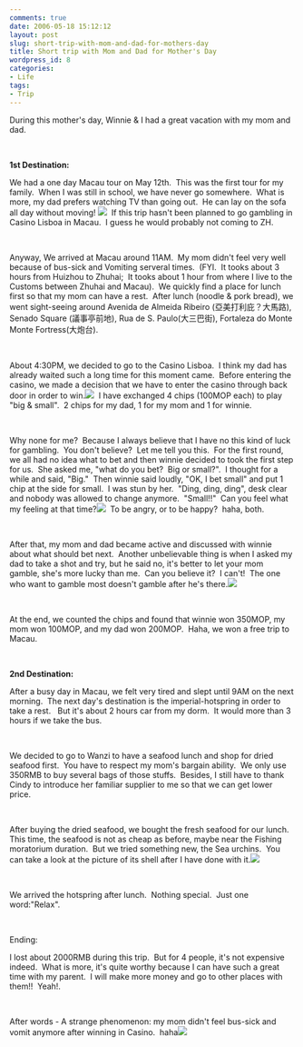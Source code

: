 ```yaml
---
comments: true
date: 2006-05-18 15:12:12
layout: post
slug: short-trip-with-mom-and-dad-for-mothers-day
title: Short trip with Mom and Dad for Mother's Day
wordpress_id: 8
categories:
- Life
tags:
- Trip
---
```


During this mother's day, Winnie & I had a great vacation with my mom and dad.




 




**1st Destination:**




We had a one day Macau tour on May 12th.  This was the first tour for my family.  When I was still in school, we have never go somewhere.  What is more, my dad prefers watching TV than going out.  He can lay on the sofa all day without moving! ![](http://spaces.msn.com/rte/emoticons/smile_confused.gif)  If this trip hasn't been planned to go gambling in Casino Lisboa in Macau.  I guess he would probably not coming to ZH.




 




Anyway, We arrived at Macau around 11AM.  My mom didn't feel very well because of bus-sick and Vomiting serveral times.  (FYI.  It tooks about 3 hours from Huizhou to Zhuhai;  It tooks about 1 hour from where I live to the Customs between Zhuhai and Macau).  We quickly find a place for lunch first so that my mom can have a rest.  After lunch (noodle & pork bread), we went sight-seeing around Avenida de Almeida Ribeiro (亞美打利庇？大馬路), Senado Square (議事亭前地), Rua de S. Paulo(大三巴街), Fortaleza do Monte Monte Fortress(大炮台).




 




About 4:30PM, we decided to go to the Casino Lisboa.  I think my dad has already waited such a long time for this moment came.  Before entering the casino, we made a decision that we have to enter the casino through back door in order to win.![](http://spaces.msn.com/rte/emoticons/smile_tongue.gif)  I have exchanged 4 chips (100MOP each) to play "big & small".  2 chips for my dad, 1 for my mom and 1 for winnie.




 




Why none for me?  Because I always believe that I have no this kind of luck for gambling.  You don't believe?  Let me tell you this.  For the first round, we all had no idea what to bet and then winnie decided to took the first step for us.  She asked me, "what do you bet?  Big or small?".  I thought for a while and said, "Big."  Then winnie said loudly, "OK, I bet small" and put 1 chip at the side for small.  I was stun by her.  "Ding, ding, ding", desk clear and nobody was allowed to change anymore.  "Small!!"  Can you feel what my feeling at that time?![](http://spaces.msn.com/rte/emoticons/smile_confused.gif)  To be angry, or to be happy?  haha, both.




 




After that, my mom and dad became active and discussed with winnie about what should bet next.  Another unbelievable thing is when I asked my dad to take a shot and try, but he said no, it's better to let your mom gamble, she's more lucky than me.  Can you believe it?  I can't!  The one who want to gamble most doesn't gamble after he's there.![](http://spaces.msn.com/rte/emoticons/smile_tongue.gif)




 




At the end, we counted the chips and found that winnie won 350MOP, my mom won 100MOP, and my dad won 200MOP.  Haha, we won a free trip to Macau.




 







**2nd Destination:**




After a busy day in Macau, we felt very tired and slept until 9AM on the next morning.  The next day's destination is the imperial-hotspring in order to take a rest.   But it's about 2 hours car from my dorm.  It would more than 3 hours if we take the bus.




 




We decided to go to Wanzi to have a seafood lunch and shop for dried seafood first.  You have to respect my mom's bargain ability.  We only use 350RMB to buy several bags of those stuffs.  Besides, I still have to thank Cindy to introduce her familiar supplier to me so that we can get lower price.




 




After buying the dried seafood, we bought the fresh seafood for our lunch.  This time, the seafood is not as cheap as before, maybe near the Fishing moratorium duration.  But we tried something new, the Sea urchins.  You can take a look at the picture of its shell after I have done with it.![](http://spaces.msn.com/rte/emoticons/smile_tongue.gif)




 




We arrived the hotspring after lunch.  Nothing special.  Just one word:"Relax".




 




Ending:




I lost about 2000RMB during this trip.  But for 4 people, it's not expensive indeed.  What is more, it's quite worthy because I can have such a great time with my parent.  I will make more money and go to other places with them!!  Yeah!.




 




After words - A strange phenomenon: my mom didn't feel bus-sick and vomit anymore after winning in Casino.  haha![](http://spaces.msn.com/rte/emoticons/smile_teeth.gif)




 

